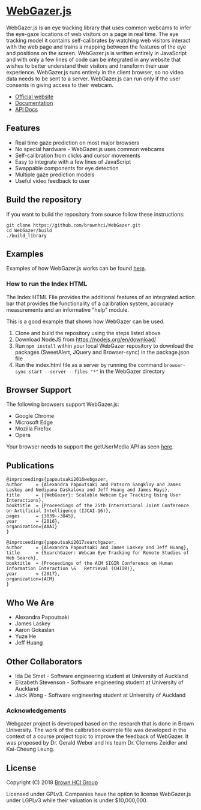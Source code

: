 # [WebGazer.js](https://webgazer.cs.brown.edu)

WebGazer.js is an eye tracking library that uses common webcams to infer the eye-gaze locations of web visitors on a page in real time. The eye tracking model it contains self-calibrates by watching web visitors interact with the web page and trains a mapping between the features of the eye and positions on the screen. WebGazer.js is written entirely in JavaScript and with only a few lines of code can be integrated in any website that wishes to better understand their visitors and transform their user experience. WebGazer.js runs entirely in the client browser, so no video data needs to be sent to a server. WebGazer.js can run only if the user consents in giving access to their webcam.

* [Official website](https://webgazer.cs.brown.edu)
* [Documentation](https://webgazer.cs.brown.edu/documentation)
* [API Docs](https://github.com/brownhci/WebGazer/wiki/Top-Level-API)

## Features

* Real time gaze prediction on most major browsers
* No special hardware - WebGazer.js uses common webcams
* Self-calibration from clicks and cursor movements
* Easy to integrate with a few lines of JavaScript
* Swappable components for eye detection
* Multiple gaze prediction models
* Useful video feedback to user

## Build the repository

If you want to build the repository from source follow these instructions:

    git clone https://github.com/brownhci/WebGazer.git
    cd WebGazer/build
    ./build_library

## Examples

Examples of how WebGazer.js works can be found [here](https://webgazer.cs.brown.edu/#examples).

### How to run the Index HTML

The Index HTML File provides the additional features of an integrated action bar that provides the functionality of a calibration system, accuracy measurements and an informative "help" module.

This is a good example that shows how WebGazer can be used.

1. Clone and build the repository using the steps listed above
2. Download NodeJS from https://nodejs.org/en/download/
3. Run `npm install` within your local WebGazer repository to download the packages (SweetAlert, JQuery and Browser-sync) in the package.json file
4. Run the index.html file as a server by running the command `browser-sync start --server --files "*"` in the WebGazer directory

## Browser Support

The following browsers support WebGazer.js:

* Google Chrome
* Microsoft Edge
* Mozilla Firefox
* Opera

Your browser needs to support the getUserMedia API as seen [here](http://caniuse.com/#feat=stream).

## Publications

	@inproceedings{papoutsaki2016webgazer,
	author     = {Alexandra Papoutsaki and Patsorn Sangkloy and James Laskey and Nediyana Daskalova and Jeff Huang and James Hays},
	title      = {{WebGazer}: Scalable Webcam Eye Tracking Using User Interactions},
    booktitle  = {Proceedings of the 25th International Joint Conference on Artificial Intelligence (IJCAI-16)},
    pages      = {3839--3845},
	year       = {2016},
	organization={AAAI}
	}

	@inproceedings{papoutsaki2017searchgazer,
	author     = {Alexandra Papoutsaki and James Laskey and Jeff Huang},
    title      = {SearchGazer: Webcam Eye Tracking for Remote Studies of Web Search},
    booktitle  = {Proceedings of the ACM SIGIR Conference on Human Information Interaction \& 	Retrieval (CHIIR)},
    year       = {2017},
    organization={ACM}
    }


## Who We Are

* Alexandra Papoutsaki
* James Laskey
* Aaron Gokaslan
* Yuze He
* Jeff Huang

## Other Collaborators

* Ida De Smet - Software engineering student at University of Auckland
* Elizabeth Stevenson - Software engineering student at University of Auckland
* Jack Wong - Software engineering student at University of Auckland

### Acknowledgements

Webgazer project is developed based on the research that is done in Brown University. The work of the calibration example file was developed in the context of a course project topic to improve the feedback of WebGazer. It was proposed by Dr. Gerald Weber and his team Dr. Clemens Zeidler and Kai-Cheung Leung. 


## License

Copyright (C) 2018 [Brown HCI Group](http://hci.cs.brown.edu)

Licensed under GPLv3. Companies have the option to license WebGazer.js under LGPLv3 while their valuation is under $10,000,000.
